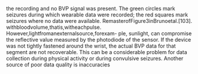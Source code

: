 the recording and no BVP signal was present. The green circles mark seizures during which
wearable data were recorded; the red squares mark seizures where no data were available.
RemasterofFigure3inBrunoetal.[103].
withbloodvolume,thatis,witheachpulse. However,lightfromanexternalsource,forexam-
ple, sunlight, can compromise the reflective value measured by the photodiode of the sensor.
If the device was not tightly fastened around the wrist, the actual BVP data for that segment
are not recoverable. This can be a considerable problem for data collection during physical
activity or during convulsive seizures. Another source of poor data quality is inaccuracies